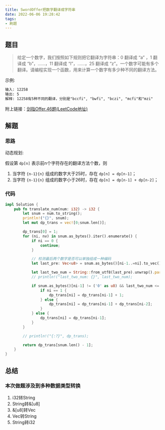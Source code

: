 ```yaml
---
title: SwordOffer把数字翻译成字符串
date: 2022-06-06 19:28:42
tags: 
- 刷题
---
```


## 题目

> 给定一个数字，我们按照如下规则把它翻译为字符串：0 翻译成 “a” ，1 翻译成 “b”，……，11 翻译成 “l”，……，25 翻译成 “z”。一个数字可能有多个翻译。请编程实现一个函数，用来计算一个数字有多少种不同的翻译方法。

<!-- more -->

示例:
```markdown
输入: 12258
输出: 5
解释: 12258有5种不同的翻译，分别是"bccfi", "bwfi", "bczi", "mcfi"和"mzi"
```

附上链接：[剑指Offer.46题(LeetCode地址)](https://leetcode.cn/problems/ba-shu-zi-fan-yi-cheng-zi-fu-chuan-lcof/)


## 解题

### 思路

动态规划:

假设第 `dp[n]` 表示前n个字符存在的翻译方法个数，则
1. 当字符 `{n-1}{n}` 组成的数字大于25时，存在 `dp[n] = dp[n-1]`；
2. 当字符 `{n-1}{n}` 组成的数字小于26时，存在 `dp[n] = dp[n-1] + dp[n-2]`；

### 代码
```rust
impl Solution {
    pub fn translate_num(num: i32) -> i32 {
        let snum = num.to_string();
        println!("{}", snum);
        let mut dp_trans = vec![0;snum.len()];

        dp_trans[0] = 1;
        for (ni, nv) in snum.as_bytes().iter().enumerate() {
            if ni == 0 {
                continue;
            }

            // 检测最后两个数字是否可以单独组成一种编码
            let last_pre: Vec<u8> = snum.as_bytes()[ni-1..=ni].to_vec();

            let last_two_num = String::from_utf8(last_pre).unwrap().parse::<i32>().unwrap();
            // println!("last_two_num: {}", last_two_num);

            if snum.as_bytes()[ni-1] != ('0' as u8) && last_two_num <= 25 {
                if ni == 1 {
                    dp_trans[ni] = dp_trans[ni-1] + 1;
                } else {
                    dp_trans[ni] = dp_trans[ni-1] + dp_trans[ni-2];
                }
            } else {
                dp_trans[ni] = dp_trans[ni-1];
            }
        }

        // println!("{:?}", dp_trans);

        return dp_trans[snum.len() - 1];
    }
}
```


## 总结

### 本次做题涉及到多种数据类型转换

1. i32转String
2. String转&[u8]
3. &[u8]转Vec<u8>
4. Vec<u8>转String
5. String转i32
